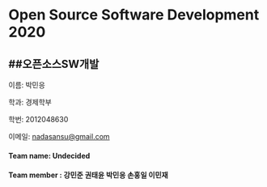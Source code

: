 # Open Source Software Development 2020

##오픈소스SW개발 
---------------------------
이름: 박민응

학과: 경제학부

학번: 2012048630

이메일: <nadasansu@gmail.com>

#### Team name: Undecided
#### Team member : 강민준 권태윤 박민응 손홍일 이민재
